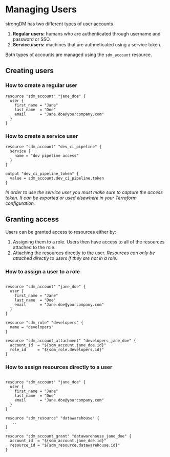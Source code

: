 # Managing Users

strongDM has two different types of user accounts

1. **Regular users:** humans who are authenticated through username and password or SSO.
2. **Service users:** machines that are authneticated using a service token.

Both types of accounts are managed using the `sdm_account` resource.

## Creating users

### How to create a regular user

```hcl
resource "sdm_account" "jane_doe" {
  user {
    first_name = "Jane"
    last_name  = "Doe"
    email      = "Jane.doe@yourcompany.com"
  }
}
```

### How to create a service user

```hcl
resource "sdm_account" "dev_ci_pipeline" {
  service {
    name = "dev pipeline access"
  }
}

output "dev_ci_pipeline_token" {
  value = sdm_account.dev_ci_pipeline.token
}
```

*In order to use the service user you must make sure to capture the access token. It can be exported or used elsewhere in your Terraform configuration.*

## Granting access

Users can be granted access to resources either by:

1. Assigning them to a role. Users then have access to all of the resources attached to the role.
2. Attaching the resources directly to the user. _Resources can only be attached directly to users if they are not in a role._

### How to assign a user to a role

```hcl

resource "sdm_account" "jane_doe" {
  user {
    first_name = "Jane"
    last_name  = "Doe"
    email      = "Jane.doe@yourcompany.com"
  }
}

resource "sdm_role" "developers" {
  name = "developers"
}

resource "sdm_account_attachment" "developers_jane_doe" {
  account_id  = "${sdm_account.jane_doe.id}"
  role_id     = "${sdm_role.developers.id}"
}
```

### How to assign resources directly to a user

```hcl

resource "sdm_account" "jane_doe" {
  user {
    first_name = "Jane"
    last_name  = "Doe"
    email      = "Jane.doe@yourcompany.com"
  }
}

resource "sdm_resource" "datawarehouse" {
  ...
}

resource "sdm_account_grant" "datawarehouse_jane_doe" {
  account_id  = "${sdm_account.jane_doe.id}"
  resource_id = "${sdm_resource.datawarehouse.id}"
}
```